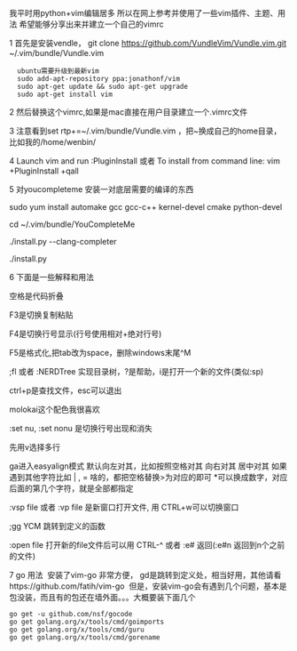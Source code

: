 我平时用python+vim编辑居多 所以在网上参考并使用了一些vim插件、主题、用法 希望能够分享出来并建立一个自己的vimrc

1 首先是安装vendle， git clone https://github.com/VundleVim/Vundle.vim.git ~/.vim/bundle/Vundle.vim

```
  ubuntu需要升级到最新vim
  sudo add-apt-repository ppa:jonathonf/vim
  sudo apt-get update && sudo apt-get upgrade
  sudo apt-get install vim
```

2 然后替换这个vimrc,如果是mac直接在用户目录建立一个.vimrc文件

3 注意看到set rtp+=~/.vim/bundle/Vundle.vim ，把~换成自己的home目录，比如我的/home/wenbin/

4 Launch vim and run :PluginInstall 或者 To install from command line: vim +PluginInstall +qall

5 对youcompleteme 安装一对底层需要的编译的东西

  sudo yum install automake gcc gcc-c++ kernel-devel cmake python-devel

  cd ~/.vim/bundle/YouCompleteMe

  ./install.py --clang-completer

  ./install.py

6 下面是一些解释和用法

空格是代码折叠

F3是切换复制粘贴

F4是切换行号显示(行号使用相对+绝对行号) 

F5是格式化,把tab改为space，删除windows末尾^M

;fl 或者  :NERDTree 实现目录树，?是帮助，i是打开一个新的文件(类似:sp)

ctrl+p是查找文件，esc可以退出

molokai这个配色我很喜欢

:set nu, :set nonu 是切换行号出现和消失

先用v选择多行

ga进入easyalign模式 默认向左对其，比如按照空格对其 向右对其 居中对其 如果遇到其他字符比如 | , = 啥的，都把空格替换>为对应的即可 *可以换成数字，对应后面的第几个字符，就是全部都指定

:vsp file  或者  :vp file    是新窗口打开文件, 用 CTRL+w可以切换窗口

;gg   YCM 跳转到定义的函数

:open file  打开新的file文件后可以用   CTRL-^  或者  :e#  返回(:e#n 返回到n个之前的文件)

7 go 用法
  安装了vim-go 非常方便， gd是跳转到定义处，相当好用，其他请看https://github.com/fatih/vim-go
  但是，安装vim-go会有遇到几个问题，基本是包没装，而且有的包还在墙外面。。。大概要装下面几个
```
go get -u github.com/nsf/gocode
go get golang.org/x/tools/cmd/goimports
go get golang.org/x/tools/cmd/guru
go get golang.org/x/tools/cmd/gorename
```

